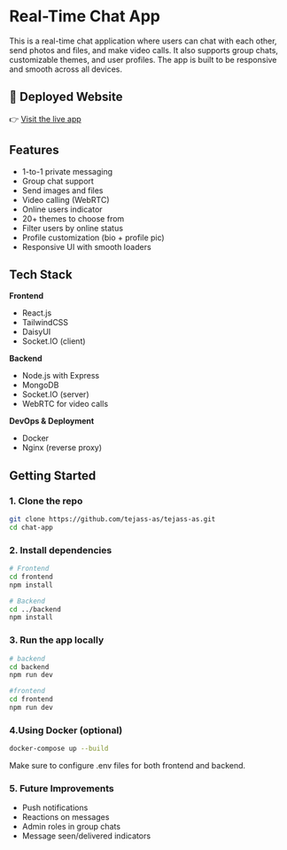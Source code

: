 # Real-Time Chat App

This is a real-time chat application where users can chat with each other, send photos and files, and make video calls. It also supports group chats, customizable themes, and user profiles. The app is built to be responsive and smooth across all devices.

## 🔗 Deployed Website

👉 [Visit the live app](chatify-se-ii.onrender.com)

## Features

- 1-to-1 private messaging  
- Group chat support  
- Send images and files  
- Video calling (WebRTC)  
- Online users indicator  
- 20+ themes to choose from  
- Filter users by online status  
- Profile customization (bio + profile pic)  
- Responsive UI with smooth loaders  

## Tech Stack

**Frontend**  
- React.js  
- TailwindCSS  
- DaisyUI  
- Socket.IO (client)

**Backend**  
- Node.js with Express  
- MongoDB  
- Socket.IO (server)  
- WebRTC for video calls

**DevOps & Deployment**  
- Docker  
- Nginx (reverse proxy)

## Getting Started

### 1. Clone the repo

```bash
git clone https://github.com/tejass-as/tejass-as.git
cd chat-app
```

### 2. Install dependencies

```bash
# Frontend
cd frontend
npm install

# Backend
cd ../backend
npm install
```

### 3. Run the app locally

```bash
# backend
cd backend
npm run dev

#frontend
cd frontend
npm run dev
```

### 4.Using Docker (optional)

```bash
docker-compose up --build
```
Make sure to configure .env files for both frontend and backend.

### 5. Future Improvements
- Push notifications
- Reactions on messages
- Admin roles in group chats
- Message seen/delivered indicators
